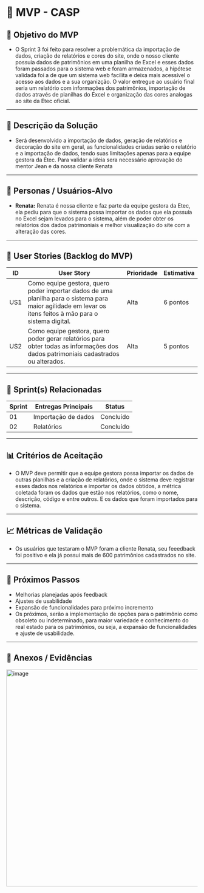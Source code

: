 # 📌 MVP - CASP

## 🎯 Objetivo do MVP

- O Sprint 3 foi feito para resolver a problemática da importação de dados, criação de relatórios e cores do site, onde o nosso cliente possuia dados de patrimônios em uma planilha de Excel e esses dados foram passados para o sistema web e foram armazenados, a hipótese validada foi a de que um sistema web facilita e deixa mais acessível o acesso aos dados e a sua organizção. O valor entregue ao usuário final seria um relatório com informações dos patrimônios, importação de dados através de planilhas do Excel e organização das cores analogas ao site da Etec oficial.

---

## 📝 Descrição da Solução

- Será desenvolvido a importação de dados, geração de relatórios e decoração do site em geral, as funcionalidades criadas serão o relatório e a importação de dados, tendo suas limitações apenas para a equipe gestora da Etec. Para validar a ideia sera necessário aprovação do mentor Jean e da nossa cliente Renata

---

## 👥 Personas / Usuários-Alvo
- **Renata:** Renata é nossa cliente e faz parte da equipe gestora da Etec, ela pediu para que o sistema possa importar os dados que ela possuía no Excel sejam levados para o sistema, além de poder obter os relatórios dos dados patrimoniais e melhor visualização do site com a alteração das cores.  


---

## 🔑 User Stories (Backlog do MVP)
| ID  | User Story                                                                 | Prioridade | Estimativa |
|-----|-----------------------------------------------------------------------------|------------|------------|
| US1 | Como equipe gestora, quero poder importar dados de uma planilha para o sistema para maior agilidade em levar os itens feitos à mão para o sistema digital.         | Alta       | 6 pontos   |
| US2 | Como equipe gestora, quero poder gerar relatórios para obter todas as informações dos dados patrimoniais cadastrados ou alterados.         | Alta      | 5 pontos   |

---

## 📅 Sprint(s) Relacionadas
| Sprint | Entregas Principais                          | Status   |
|--------|----------------------------------------------|----------|
| 01     | Importação de dados                      | Concluído|
| 02     | Relatórios                          | Concluído |

---

## 📊 Critérios de Aceitação

- O MVP deve permitir que a equipe gestora possa importar os dados de outras planilhas e a criação de relatórios, onde o sistema deve registrar esses dados nos relatórios e importar os dados obtidos, a métrica coletada foram os dados que estão nos relatórios, como o nome, descrição, código e entre outros. E os dados que foram importados para o sistema.

---

## 📈 Métricas de Validação

- Os usuários que testaram o MVP foram a cliente Renata, seu feeedback foi positivo e ela já possui mais de 600 patrimônios cadastrados no site.

---

## 🚀 Próximos Passos
- Melhorias planejadas após feedback  
- Ajustes de usabilidade  
- Expansão de funcionalidades para próximo incremento
- Os próximos, serão a implementação de opções para o patrimônio como obsoleto ou indeterminado, para maior variedade e conhecimento do real estado para os patrimônios, ou seja, a expansão de funcionalidades e ajuste de usabilidade.

---

## 📂 Anexos / Evidências
<img width="1317" height="572" alt="image" src="https://github.com/user-attachments/assets/a31f1fe2-084c-41f2-8da4-698eacf41c7a" />

